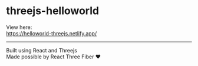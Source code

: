 # threejs-helloworld
View here:  
https://helloworld-threejs.netlify.app/

*********

Built using React and Threejs  
Made possible by React Three Fiber ❤️
